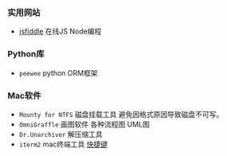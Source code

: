 

### 实用网站
- [jsfiddle](https://jsfiddle.net/) 在线JS Node编程

### Python库
- `peewee` python ORM框架

### Mac软件
- `Mounty for NTFS` 磁盘挂载工具 避免因格式原因导致磁盘不可写。
- `OmniGraffle` 画图软件 各种流程图 UML图
- `Dr.Unarchiver` 解压缩工具
- `iterm2` mac终端工具 [快捷键](http://blog.csdn.net/ws1352864983/article/details/51512904)
